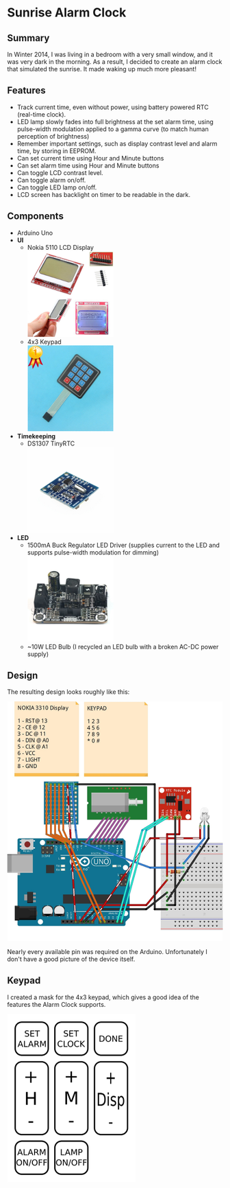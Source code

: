 # Sunrise Alarm Clock

## Summary

In Winter 2014, I was living in a bedroom with a very small window, and it was very dark in the morning. As a result, I decided to create an alarm clock that simulated the sunrise. It made waking up much more pleasant!

## Features

- Track current time, even without power, using battery powered RTC (real-time clock).
- LED lamp slowly fades into full brightness at the set alarm time, using pulse-width modulation applied to a gamma curve (to match human perception of brightness)
- Remember important settings, such as display contrast level and alarm time, by storing in EEPROM.
- Can set current time using Hour and Minute buttons
- Can set alarm time using Hour and Minute buttons
- Can toggle LCD contrast level.
- Can toggle alarm on/off.
- Can toggle LED lamp on/off.
- LCD screen has backlight on timer to be readable in the dark.

## Components

- Arduino Uno
- **UI**
  - Nokia 5110 LCD Display <br><img src="other/Nokia-5110-Display.jpg" width="200">
  - 4x3 Keypad <br><img src="other/4x3-Keypad.jpg" width="200">
- **Timekeeping**
	- DS1307 TinyRTC <br><img src="other/TinyRTC.jpg" width="200">
- **LED**
	- 1500mA Buck Regulator LED Driver (supplies current to the LED and supports pulse-width modulation for dimming) <br><img src="other/LED-driver.jpg" width="200">
	- ~10W LED Bulb (I recycled an LED bulb with a broken AC-DC power supply)

## Design

The resulting design looks roughly like this:

<img src="fritzing-schematic.jpg">

Nearly every available pin was required on the Arduino. Unfortunately I don't have a good picture of the device itself.

## Keypad

I created a mask for the 4x3 keypad, which gives a good idea of the features the Alarm Clock supports.

<img src="keypad-design.png" width="300">
